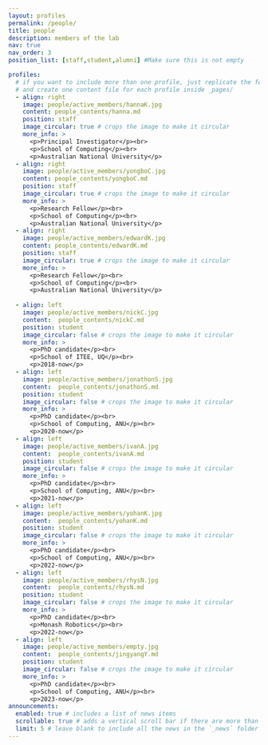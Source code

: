 ```yaml
---
layout: profiles
permalink: /people/
title: people
description: members of the lab
nav: true
nav_order: 3
position_list: [staff,student,alumni] #Make sure this is not empty

profiles:
  # if you want to include more than one profile, just replicate the following block
  # and create one content file for each profile inside _pages/
  - align: right
    image: people/active_members/hannaK.jpg
    content: people_contents/hanna.md
    position: staff
    image_circular: true # crops the image to make it circular
    more_info: >
      <p>Principal Investigator</p><br>
      <p>School of Computing</p><br>
      <p>Australian National University</p>
  - align: right
    image: people/active_members/yongboC.jpg
    content: people_contents/yongboC.md
    position: staff
    image_circular: true # crops the image to make it circular
    more_info: >
      <p>Research Fellow</p><br>
      <p>School of Computing</p><br>
      <p>Australian National University</p>
  - align: right
    image: people/active_members/edwardK.jpg
    content: people_contents/edwardK.md
    position: staff
    image_circular: true # crops the image to make it circular
    more_info: >
      <p>Research Fellow</p><br>
      <p>School of Computing</p><br>
      <p>Australian National University</p>
  
  - align: left
    image: people/active_members/nickC.jpg
    content:  people_contents/nickC.md
    position: student
    image_circular: false # crops the image to make it circular
    more_info: >
      <p>PhD candidate</p><br>
      <p>School of ITEE, UQ</p><br>
      <p>2018-now</p>
  - align: left
    image: people/active_members/jonathonS.jpg
    content:  people_contents/jonathonS.md
    position: student
    image_circular: false # crops the image to make it circular
    more_info: >
      <p>PhD candidate</p><br>
      <p>School of Computing, ANU</p><br>
      <p>2020-now</p>
  - align: left
    image: people/active_members/ivanA.jpg
    content:  people_contents/ivanA.md
    position: student
    image_circular: false # crops the image to make it circular
    more_info: >
      <p>PhD candidate</p><br>
      <p>School of Computing, ANU</p><br>
      <p>2021-now</p>
  - align: left
    image: people/active_members/yohanK.jpg
    content:  people_contents/yohanK.md
    position: student
    image_circular: false # crops the image to make it circular
    more_info: >
      <p>PhD candidate</p><br>
      <p>School of Computing, ANU</p><br>
      <p>2022-now</p>
  - align: left
    image: people/active_members/rhysN.jpg
    content:  people_contents/rhysN.md
    position: student
    image_circular: false # crops the image to make it circular
    more_info: >
      <p>PhD candidate</p><br>
      <p>Monash Robotics</p><br>
      <p>2022-now</p>
  - align: left
    image: people/active_members/empty.jpg
    content:  people_contents/jingyangY.md
    position: student
    image_circular: false # crops the image to make it circular
    more_info: >
      <p>PhD candidate</p><br>
      <p>School of Computing, ANU</p><br>
      <p>2023-now</p>
announcements:
  enabled: true # includes a list of news items
  scrollable: true # adds a vertical scroll bar if there are more than 3 news items
  limit: 5 # leave blank to include all the news in the `_news` folder
---
```

